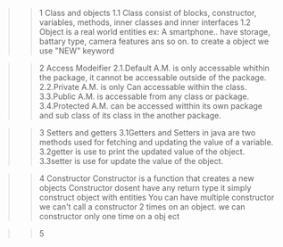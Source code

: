 >>1 Class and objects
    1.1 Class consist of blocks, constructor, variables, methods, inner classes and inner interfaces
    1.2 Object  is a real world entities 
        ex: A smartphone..  have storage, battary type, camera features ans so on.
        to create a object we use "NEW" keyword


>>2 Access Modeifier
    2.1.Default A.M.
        is only accessable whithin the package, it cannot be accessable outside of the package.
    2.2.Private A.M.
        is only Can accessable within the class.
    3.3.Public A.M.
        is accessable from any class or package.
    3.4.Protected A.M.
        can be accessed witthin its own package and sub class of its class in the another package.


>>3 Setters and getters
    3.1Getters and Setters in java are two methods used for fetching and updating the value of a variable. 
    3.2getter is use to print the updated value of the object.
    3.3setter is use for update the value of the object.


>>4 Constructor
    Constructor is a function that creates a new objects
    Constructor dosent have any return type
    it simply construct object with entities
    You can have multiple constructor
    we can't call a constructor 2 times on an object. we can constructor only one time on a obj  ect

>>5